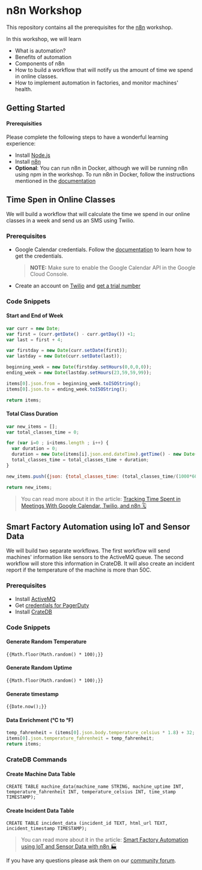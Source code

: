 # n8n Workshop

This repository contains all the prerequisites for the [n8n](https://n8n.io) workshop.

In this workshop, we will learn
- What is automation?
- Benefits of automation
- Components of n8n
- How to build a workflow that will notify us the amount of time we spend in online classes.
- How to implement automation in factories, and monitor machines' health. 

## Getting Started

#### Prerequisities

Please complete the following steps to have a wonderful learning experience:
- Install [Node.js](https://nodejs.org/en/)
- Install [n8n](https://docs.n8n.io/getting-started/quickstart.html#install-with-npm)
- **Optional**: You can run n8n in Docker, although we will be running n8n using npm in the workshop. To run n8n in Docker, follow the instructions mentioned in the [documentation](https://docs.n8n.io/getting-started/quickstart.html#run-with-docker)

## Time Spen in Online Classes

We will build a workflow that will calculate the time we spend in our online classes in a week and send us an SMS using Twilio. 

### Prerequisites

- Google Calendar credentials. Follow the [documentation](https://docs.n8n.io/credentials/google/#google) to learn how to get the credentials.
	> **NOTE:** Make sure to enable the Google Calendar API in the Google Cloud Console.
- Create an account on [Twilio](https://www.twilio.com/referral/7LQNh3) and [get a trial number](https://www.twilio.com/docs/usage/tutorials/how-to-use-your-free-trial-account#get-your-first-twilio-phone-number)

### Code Snippets

#### Start and End of Week

```js
var curr = new Date;
var first = (curr.getDate() - curr.getDay()) +1;
var last = first + 4;

var firstday = new Date(curr.setDate(first));
var lastday = new Date(curr.setDate(last));

beginning_week = new Date(firstday.setHours(0,0,0,0));
ending_week = new Date(lastday.setHours(23,59,59,99));

items[0].json.from = beginning_week.toISOString();
items[0].json.to = ending_week.toISOString();

return items;
```

#### Total Class Duration

```js
var new_items = [];
var total_classes_time = 0;

for (var i=0 ; i<items.length ; i++) {
  var duration = 0;
  duration = new Date(items[i].json.end.dateTime).getTime() - new Date(items[i].json.start.dateTime).getTime();
  total_classes_time = total_classes_time + duration;
}

new_items.push({json: {total_classes_time: (total_classes_time/(1000*60*60)).toFixed(1)}});

return new_items;
```
> You can read more about it in the article: [Tracking Time Spent in Meetings With Google Calendar, Twilio, and n8n 🗓](https://medium.com/n8n-io/tracking-time-spent-in-meetings-with-google-calendar-twilio-and-n8n-a5d00f77da8c)

## Smart Factory Automation using IoT and Sensor Data

We will build two separate workflows. The first workflow will send machines' information like sensors to the ActiveMQ queue.
The second workflow will store this information in CrateDB. It will also create an incident report if the temperature of the machine is more than 50C.

### Prerequisites

- Install [ActiveMQ](https://activemq.apache.org/getting-started)
- Get [credentials for PagerDuty](https://docs.n8n.io/credentials/pagerDuty/#pagerduty) 
- Install [CrateDB](https://crate.io/docs/crate/tutorials/en/latest/install-run/index.html)

### Code Snippets

#### Generate Random Temperature

`{{Math.floor(Math.random() * 100);}}`

#### Generate Random Uptime

`{{Math.floor(Math.random() * 100);}}`

#### Generate timestamp

`{{Date.now();}}`

#### Data Enrichment (°C to °F)

```js
temp_fahrenheit = (items[0].json.body.temperature_celsius * 1.8) + 32;
items[0].json.temperature_fahrenheit = temp_fahrenheit;
return items;
```

### CrateDB Commands

#### Create Machine Data Table

`CREATE TABLE machine_data(machine_name STRING, machine_uptime INT, temperature_fahrenheit INT, temperature_celsius INT, time_stamp TIMESTAMP);`

#### Create Incident Data Table

`CREATE TABLE incident_data (incident_id TEXT, html_url TEXT, incident_timestamp TIMESTAMP);`

> You can read more about it in the article: [Smart Factory Automation using IoT and Sensor Data with n8n 🏭](https://medium.com/n8n-io/smart-factory-automation-using-iot-and-sensor-data-with-n8n-27675de9943b)

If you have any questions please ask them on our [community forum](https://community.n8n.io/).
